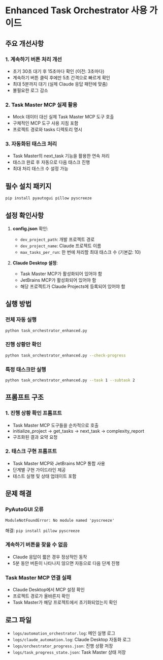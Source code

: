 # Enhanced Task Orchestrator 사용 가이드

## 주요 개선사항

### 1. 계속하기 버튼 처리 개선
- 초기 30초 대기 후 15초마다 확인 (이전: 3초마다)
- 계속하기 버튼 클릭 후에만 5초 간격으로 빠르게 확인
- 최대 5분까지 대기 (실제 Claude 응답 패턴에 맞춤)
- 불필요한 로그 감소

### 2. Task Master MCP 실제 활용
- Mock 데이터 대신 실제 Task Master MCP 도구 호출
- 구체적인 MCP 도구 사용 지침 포함
- 프로젝트 경로와 tasks 디렉토리 명시

### 3. 자동화된 태스크 처리
- Task Master의 next_task 기능을 활용한 연속 처리
- 태스크 완료 후 자동으로 다음 태스크 진행
- 최대 처리 태스크 수 설정 가능

## 필수 설치 패키지

```bash
pip install pyautogui pillow pyscreeze
```

## 설정 확인사항

1. **config.json** 확인:
   - `dev_project_path`: 개발 프로젝트 경로
   - `dev_project_name`: Claude 프로젝트 이름
   - `max_tasks_per_run`: 한 번에 처리할 최대 태스크 수 (기본값: 10)

2. **Claude Desktop 설정**:
   - Task Master MCP가 활성화되어 있어야 함
   - JetBrains MCP가 활성화되어 있어야 함
   - 해당 프로젝트가 Claude Projects에 등록되어 있어야 함

## 실행 방법

### 전체 자동 실행
```bash
python task_orchestrator_enhanced.py
```

### 진행 상황만 확인
```bash
python task_orchestrator_enhanced.py --check-progress
```

### 특정 태스크만 실행
```bash
python task_orchestrator_enhanced.py --task 1 --subtask 2
```

## 프롬프트 구조

### 1. 진행 상황 확인 프롬프트
- Task Master MCP 도구들을 순차적으로 호출
- initialize_project → get_tasks → next_task → complexity_report
- 구조화된 결과 요약 요청

### 2. 태스크 구현 프롬프트
- Task Master MCP와 JetBrains MCP 통합 사용
- 단계별 구현 가이드라인 제공
- 테스트 실행 및 상태 업데이트 포함

## 문제 해결

### PyAutoGUI 오류
```
ModuleNotFoundError: No module named 'pyscreeze'
```
해결: `pip install pillow pyscreeze`

### 계속하기 버튼을 찾을 수 없음
- Claude 응답이 짧은 경우 정상적인 동작
- 5분 동안 버튼이 나타나지 않으면 자동으로 다음 단계 진행

### Task Master MCP 연결 실패
- Claude Desktop에서 MCP 설정 확인
- 프로젝트 경로가 올바른지 확인
- Task Master가 해당 프로젝트에서 초기화되었는지 확인

## 로그 파일

- `logs/automation_orchestrator.log`: 메인 실행 로그
- `logs/claude_automation.log`: Claude Desktop 자동화 로그
- `logs/orchestrator_progress.json`: 진행 상황 저장
- `logs/task_progress_state.json`: Task Master 상태 저장
